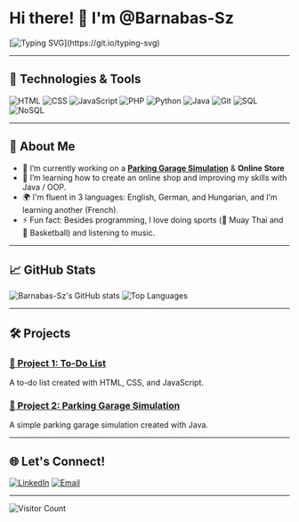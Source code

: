 # Hi there! 👋 I'm @Barnabas-Sz

[![Typing SVG](https://readme-typing-svg.herokuapp.com?font=Fira+Code&size=22&pause=1000&color=F7F7F7&width=435&lines=Welcome+to+my+GitHub+Profile!;I+love+coding+and+creating.;Always+learning+something+new!)](https://git.io/typing-svg)

---

## 🔧 Technologies & Tools

![HTML](https://img.shields.io/badge/-HTML5-E34F26?style=flat&logo=html5&logoColor=white)
![CSS](https://img.shields.io/badge/-CSS3-1572B6?style=flat&logo=css3&logoColor=white)
![JavaScript](https://img.shields.io/badge/-JavaScript-F7DF1E?style=flat&logo=javascript&logoColor=black)
![PHP](https://img.shields.io/badge/-PHP-777BB4?style=flat&logo=php&logoColor=white)
![Python](https://img.shields.io/badge/-Python-3776AB?style=flat&logo=python&logoColor=white)
![Java](https://img.shields.io/badge/-Java-007396?style=flat&logo=java&logoColor=white)
![Git](https://img.shields.io/badge/-Git-F05032?style=flat&logo=git&logoColor=white)
![SQL](https://img.shields.io/badge/-SQL-4479A1?style=flat&logo=postgresql&logoColor=white)
![NoSQL](https://img.shields.io/badge/-NoSQL-4DB33D?style=flat&logo=mongodb&logoColor=white)

---

## 🚀 About Me

- 🔭 I’m currently working on a **[Parking Garage Simulation](https://github.com/Barnabas-Sz/ParkingGarage-Simulation)** & **Online Store**
- 🌱 I’m learning how to create an online shop and improving my skills with Java / OOP. 
- 🌍 I'm fluent in 3 languages: English, German, and Hungarian, and I’m learning another (French).
- ⚡ Fun fact: Besides programming, I love doing sports (🥊 Muay Thai and 🏀 Basketball) and listening to music.

---

## 📈 GitHub Stats

![Barnabas-Sz's GitHub stats](https://github-readme-stats.vercel.app/api?username=Barnabas-Sz&show_icons=true&theme=radical)
![Top Languages](https://github-readme-stats.vercel.app/api/top-langs/?username=Barnabas-Sz&layout=compact&theme=radical)

---

## 🛠️ Projects

### [🚀 Project 1: To-Do List](https://github.com/Barnabas-Sz/TODO-App)
A to-do list created with HTML, CSS, and JavaScript.

### [🚀 Project 2: Parking Garage Simulation](https://github.com/Barnabas-Sz/ParkingGarage-Simulation)
A simple parking garage simulation created with Java.

---

## 🌐 Let's Connect!

[![LinkedIn](https://img.shields.io/badge/-LinkedIn-0A66C2?style=for-the-badge&logo=linkedin&logoColor=white)](https://www.linkedin.com/in/barnabas-szelenyi-255757313/)
[![Email](https://img.shields.io/badge/-Email-EA4335?style=for-the-badge&logo=gmail&logoColor=white)](mailto:barnabas.szelenyi@stud.edubs.ch)

---

![Visitor Count](https://komarev.com/ghpvc/?username=Barnabas-Sz&color=blue)
